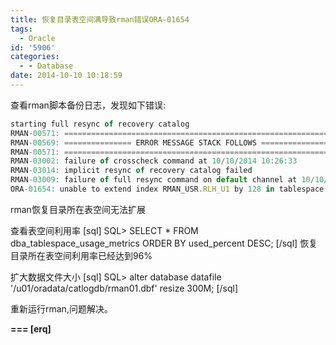 ```yaml
---
title: 恢复目录表空间满导致rman错误ORA-01654
tags:
  - Oracle
id: '5906'
categories:
  - - Database
date: 2014-10-10 10:18:59
---
```



<!-- more -->
查看rman脚本备份日志，发现如下错误:
```js
starting full resync of recovery catalog
RMAN-00571: ===========================================================
RMAN-00569: =============== ERROR MESSAGE STACK FOLLOWS ===============
RMAN-00571: ===========================================================
RMAN-03002: failure of crosscheck command at 10/10/2014 10:26:33
RMAN-03014: implicit resync of recovery catalog failed
RMAN-03009: failure of full resync command on default channel at 10/10/2014 10:26:33
ORA-01654: unable to extend index RMAN_USR.RLH_U1 by 128 in tablespace RMAN_TS
```

rman恢复目录所在表空间无法扩展

查看表空间利用率
\[sql\]
SQL> SELECT * FROM dba_tablespace_usage_metrics ORDER BY used_percent DESC;
\[/sql\]
恢复目录所在表空间利用率已经达到96%

扩大数据文件大小
\[sql\]
SQL> alter database datafile '/u01/oradata/catlogdb/rman01.dbf' resize 300M;
\[/sql\]

重新运行rman,问题解决。

**\===
\[erq\]**